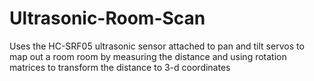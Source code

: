 # Ultrasonic-Room-Scan
Uses the HC-SRF05 ultrasonic sensor attached to pan and tilt servos to map out a room room by measuring the distance and using rotation matrices to transform the distance to 3-d coordinates
